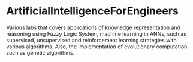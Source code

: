 # ArtificialIntelligenceForEngineers
Various labs that covers applications of knowledge representation and reasoning using Fuzzy Logic System, machine learning in ANNs, such as supervised, unsupervised and reinforcement learning strategies with various algorithms. Also, the implementation of evolutionary computation such as genetic algorithms.
